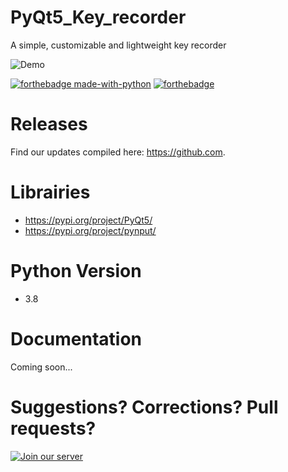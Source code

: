 # PyQt5_Key_recorder
A simple, customizable and lightweight key recorder

![Demo](https://prnt.sc/r66q0r)

[![forthebadge made-with-python](http://ForTheBadge.com/images/badges/made-with-python.svg)](https://www.python.org/)
[![forthebadge](https://forthebadge.com/images/badges/built-by-developers.svg)](https://forthebadge.com)

Releases
===========

Find our updates compiled here: https://github.com.


Librairies
===============

- https://pypi.org/project/PyQt5/
- https://pypi.org/project/pynput/

Python Version
===============

- 3.8

Documentation
===============

Coming soon...

Suggestions? Corrections? Pull requests?
===============
[![Join our server](https://img.shields.io/discord/308323056592486420.svg)](https://discordapp.com/invite/zcWp9sC) 

